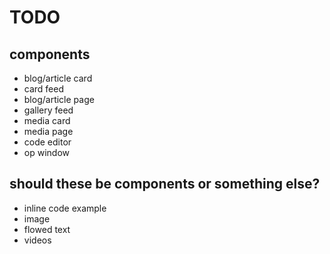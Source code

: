# TODO

## components

- blog/article card
- card feed
- blog/article page
- gallery feed
- media card
- media page
- code editor
- op window

## should these be components or something else?

- inline code example
- image
- flowed text
- videos
